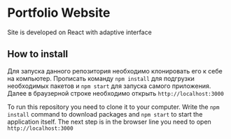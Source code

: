 # Portfolio Website
Site is developed on React with adaptive interface
## How to install 
Для запуска данного репозитория необходимо клонировать его к себе на компьютер. Прописать команду `npm install` для подгрузки необходимых пакетов и `npm start` для запуска самого приложения. Далее в браузерной строке необходимо открыть `http://localhost:3000`

To run this repository you need to clone it to your computer. Write the `npm install` command to download packages and `npm start` to start the application itself. The next step is in the browser line you need to open `http://localhost:3000`
